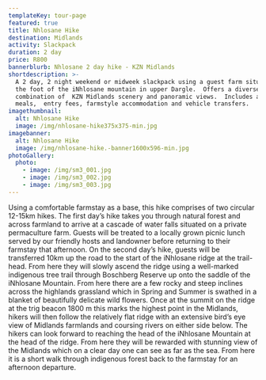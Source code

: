 ```yaml
---
templateKey: tour-page
featured: true
title: Nhlosane Hike
destination: Midlands
activity: Slackpack
duration: 2 day
price: R800
bannerblurb: Nhlosane 2 day hike - KZN Midlands
shortdescription: >-
  A 2 day, 2 night weekend or midweek slackpack using a guest farm situated at
  the foot of the iNhlosane mountain in upper Dargle.  Offers a diverse
  combination of  KZN Midlands scenery and panoramic views.  Includes all
  meals,  entry fees, farmstyle accommodation and vehicle transfers.
imagethumbnail:
  alt: Nhlosane Hike
  image: /img/nhlosane-hike375x375-min.jpg
imagebanner:
  alt: Nhlosane Hike
  image: /img/nhlosane-hike.-banner1600x596-min.jpg
photoGallery:
  photo:
    - image: /img/sm3_001.jpg
    - image: /img/sm3_002.jpg
    - image: /img/sm3_003.jpg
---
```


Using a comfortable farmstay as a base, this hike comprises of two circular 12-15km hikes. The first day’s hike takes you through natural forest and across farmland to arrive at a cascade of water falls situated on a private permaculture farm. Guests will be treated to a locally grown picnic lunch served by our friendly hosts and landowner before returning to their farmstay that afternoon. On the second day’s hike, guests will be transferred 10km up the road to the start of the iNhlosane ridge at the trail-head. From here they will slowly ascend the ridge using a well-marked indigenous tree trail through Boschberg Reserve up onto the saddle of the iNhlosane Mountain. From here there are a few rocky and steep inclines across the highlands grassland which in Spring and Summer is swathed in a blanket of beautifully delicate wild flowers. Once at the summit on the ridge at the trig beacon 1800 m this marks the highest point in the Midlands, hikers will then follow the relatively flat ridge with an extensive bird’s eye view of Midlands farmlands and coursing rivers on either side below. The hikers can look forward to reaching the head of the iNhlosane Mountain at the head of the ridge. From here they will be rewarded with stunning view of the Midlands which on a clear day one can see as far as the sea. From here it is a short walk through indigenous forest back to the farmstay for an afternoon departure.
